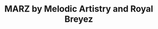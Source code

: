 ---
title: "MARZ by Melodic Artistry and Royal Breyez"
url: /mesa/marz-by-melodic-artistry-and-royal-breyez/
shop: Kleidung
---